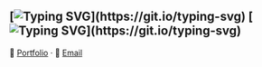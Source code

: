 [![Typing SVG](https://readme-typing-svg.demolab.com?size=20&duration=3000&color=191919&vCenter=true&width=720&repeat=false&lines=✏️+Crafting+tools+to+boost+productivity.)](https://git.io/typing-svg)
[![Typing SVG](https://readme-typing-svg.demolab.com?size=16&duration=3000&color=191919&vCenter=true&width=720&lines=🎨+Designer;🙌🏻+Maker;📚+Learner.)](https://git.io/typing-svg)
----
📂 [Portfolio](https://tongtonglu.site/) · 📧 [Email](mailto:lutongtongchina@gmail.com)
